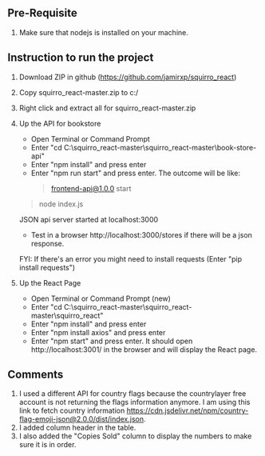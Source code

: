 ## Pre-Requisite

1. Make sure that nodejs is installed on your machine.

## Instruction to run the project

1. Download ZIP in github (https://github.com/jamirxp/squirro_react)
2. Copy squirro_react-master.zip to c:/
3. Right click and extract all for squirro_react-master.zip
4. Up the API for bookstore
   - Open Terminal or Command Prompt
   - Enter "cd C:\squirro_react-master\squirro_react-master\book-store-api"
   - Enter "npm install" and press enter
   - Enter "npm run start" and press enter. The outcome will be like:
        > frontend-api@1.0.0 start
	> node index.js

	JSON api server started at localhost:3000
   - Test in a browser http://localhost:3000/stores if there will be a json response.
	
    FYI: If there's an error you might need to install requests (Enter "pip install requests")
	
6. Up the React Page
   - Open Terminal or Command Prompt (new)
   - Enter "cd C:\squirro_react-master\squirro_react-master\squirro_react"
   - Enter "npm install" and press enter
   - Enter "npm install axios" and press enter
   - Enter "npm start" and press enter. It should open http://localhost:3001/ in the browser and will display the React page.
	
## Comments

1. I used a different API for country flags because the countrylayer free account is not returning the flags information anymore. I am using this link to fetch country information https://cdn.jsdelivr.net/npm/country-flag-emoji-json@2.0.0/dist/index.json.
2. I added column header in the table. 
3. I also added the "Copies Sold" column to display the numbers to make sure it is in order. 


